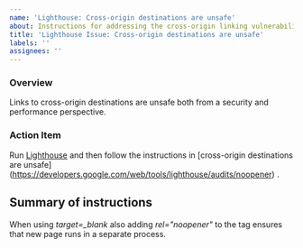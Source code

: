 ```yaml
---
name: 'Lighthouse: Cross-origin destinations are unsafe'
about: Instructions for addressing the cross-origin linking vulnerabilities
title: 'Lighthouse Issue: Cross-origin destinations are unsafe'
labels: ''
assignees: ''
---
```


### Overview

Links to cross-origin destinations are unsafe both from a security and performance perspective.

### Action Item

Run [Lighthouse](https://developers.google.com/web/tools/lighthouse/) and then follow the instructions in \[cross-origin destinations are unsafe\]
(https://developers.google.com/web/tools/lighthouse/audits/noopener) .

## Summary of instructions

When using *target=\_blank* also adding *rel="noopener"* to the tag ensures that new page runs in a separate process.
